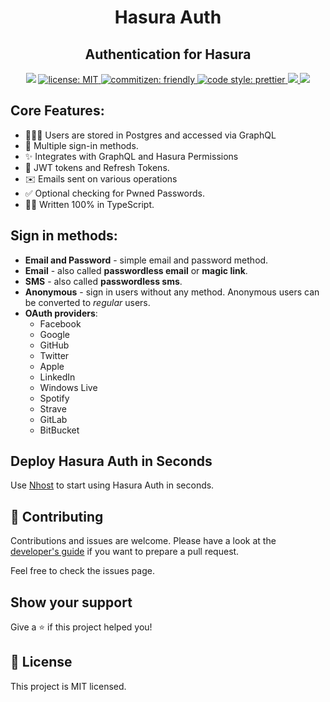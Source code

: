 <h1 align="center">Hasura Auth</h1>
<h2 align="center">Authentication for Hasura</h2>

<p align="center">
  <img src="https://img.shields.io/badge/version-2.2.1-blue.svg?cacheSeconds=2592000" />
  <a href="LICENSE">
    <img src="https://img.shields.io/badge/license-MIT-yellow.svg" alt="license: MIT" />
  </a>
  <a href="https://commitizen.github.io/cz-cli">
    <img src="https://img.shields.io/badge/commitizen-friendly-brightgreen.svg" alt="commitizen: friendly" />
  </a>
  <a href="https://prettier.io">
    <img src="https://img.shields.io/badge/code_style-prettier-ff69b4.svg" alt="code style: prettier" />
  </a>
  <a href="https://github.com/nhost/hasura-auth/actions?query=workflow%Build+branch%3Amain+event%3Apush">
    <img src="https://github.com/nhost/hasura-auth/workflows/Build/badge.svg?branch=main"/>
  </a>
  <a href="https://codecov.io/gh/nhost/hasura-auth/branch/main">
    <img src="https://codecov.io/gh/nhost/hasura-auth/branch/main/graph/badge.svg"
    />
  </a>
</p>

## Core Features:

- 🧑‍🤝‍🧑 Users are stored in Postgres and accessed via GraphQL
- 🔑 Multiple sign-in methods.
- ✨ Integrates with GraphQL and Hasura Permissions
- 🔐 JWT tokens and Refresh Tokens.
- ✉️ Emails sent on various operations
- ✅ Optional checking for Pwned Passwords.
- 👨‍💻 Written 100% in TypeScript.

## Sign in methods:

- **Email and Password** - simple email and password method.
- **Email** - also called **passwordless email** or **magic link**.
- **SMS** - also called **passwordless sms**.
- **Anonymous** - sign in users without any method. Anonymous users can be
  converted to _regular_ users.
- **OAuth providers**:
  - Facebook
  - Google
  - GitHub
  - Twitter
  - Apple
  - LinkedIn
  - Windows Live
  - Spotify
  - Strave
  - GitLab
  - BitBucket

## Deploy Hasura Auth in Seconds

Use [Nhost](https://nhost.io) to start using Hasura Auth in seconds.

## 🤝 Contributing

Contributions and issues are welcome. Please have a look at the [developer's guide](./DEVELOPERS.md) if you want to prepare a pull request.

Feel free to check the issues page.

## Show your support

Give a ⭐️ if this project helped you!

## 📝 License

This project is MIT licensed.
